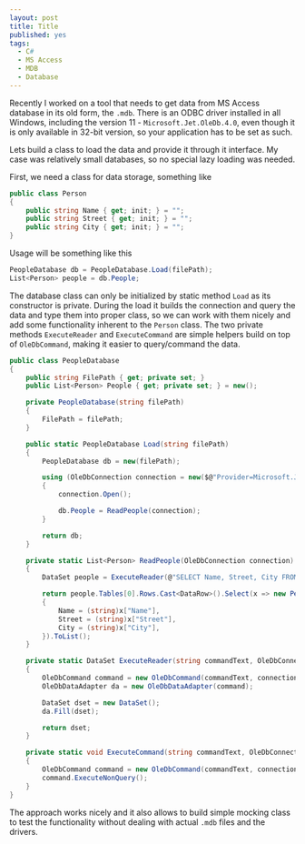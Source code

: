 ```yaml
---
layout: post
title: Title
published: yes
tags:
  - C#
  - MS Access
  - MDB
  - Database
---
```

Recently I worked on a tool that needs to get data from MS Access database in its old form, the `.mdb`. There is an ODBC driver installed in all Windows, including the version 11 - `Microsoft.Jet.OleDb.4.0`, even though it is only available in 32-bit version, so your application has to be set as such.

Lets build a class to load the data and provide it through it interface. My case was relatively small databases, so no special lazy loading was needed. 

First, we need a class for data storage, something like

```c#
public class Person
{
    public string Name { get; init; } = "";
    public string Street { get; init; } = "";
    public string City { get; init; } = "";
}
```

Usage will be something like this

```c#
PeopleDatabase db = PeopleDatabase.Load(filePath);
List<Person> people = db.People;
```

The database class can only be initialized by static method `Load` as its constructor is private. During the load it builds the connection and query the data and type them into proper class, so we can work with them nicely and add some functionality inherent to the `Person` class. The two private methods `ExecuteReader` and `ExecuteCommand` are simple helpers build on top of `OleDbCommand`, making it easier to query/command the data.

```c#
public class PeopleDatabase
{
    public string FilePath { get; private set; }
    public List<Person> People { get; private set; } = new();

    private PeopleDatabase(string filePath) 
    {
        FilePath = filePath;
    }

    public static PeopleDatabase Load(string filePath)
    {
        PeopleDatabase db = new(filePath);

        using (OleDbConnection connection = new($@"Provider=Microsoft.Jet.OleDb.4.0;Data Source={filePath}"))
        {
            connection.Open();

            db.People = ReadPeople(connection);
        }

        return db;
    }

    private static List<Person> ReadPeople(OleDbConnection connection)
    {
        DataSet people = ExecuteReader(@"SELECT Name, Street, City FROM People ORDER BY Name", connection);

        return people.Tables[0].Rows.Cast<DataRow>().Select(x => new Person()
        {
            Name = (string)x["Name"],
            Street = (string)x["Street"],
            City = (string)x["City"],
        }).ToList();
    }

    private static DataSet ExecuteReader(string commandText, OleDbConnection connection)
    {
        OleDbCommand command = new OleDbCommand(commandText, connection);
        OleDbDataAdapter da = new OleDbDataAdapter(command);

        DataSet dset = new DataSet();
        da.Fill(dset);

        return dset;
    }

    private static void ExecuteCommand(string commandText, OleDbConnection connection)
    {
        OleDbCommand command = new OleDbCommand(commandText, connection);
        command.ExecuteNonQuery();
    }
}
```

The approach works nicely and it also allows to build simple mocking class to test the functionality without dealing with actual `.mdb` files and the drivers. 
